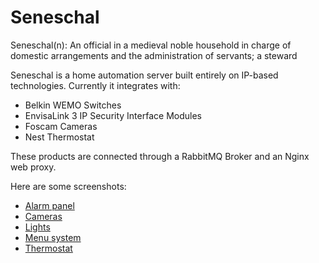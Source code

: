 Seneschal
=====
Seneschal(n): An official in a medieval noble household in charge of domestic arrangements and the administration of servants; a steward

Seneschal is a home automation server built entirely on IP-based technologies. Currently it integrates with:
- Belkin WEMO Switches
- EnvisaLink 3 IP Security Interface Modules
- Foscam Cameras
- Nest Thermostat

These products are connected through a RabbitMQ Broker and an Nginx web proxy.

Here are some screenshots:
- [Alarm panel]
- [Cameras]
- [Lights]
- [Menu system]
- [Thermostat]

[Alarm panel]:https://github.com/dretay/seneschal/master/imgs/alarm.png
[cameras]:https://raw.github.com/dretay/seneschal/master/imgs/cameras.png
[lights]:https://raw.github.com/dretay/seneschal/master/imgs/lights.png
[menu system]:https://raw.github.com/dretay/seneschal/master/imgs/menu.png
[thermostat]:https://raw.github.com/dretay/seneschal/master/imgs/thermostat.png